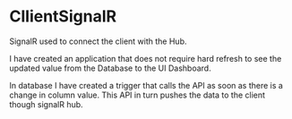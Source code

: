 # CllientSignalR
SignalR used to connect the client with the Hub.

I have created an application that does not require hard refresh to see the updated value from the Database to the UI Dashboard.

In database I have created a trigger that calls the API as soon as there is a change in column value. This API in turn pushes the data to the client though signalR hub.
